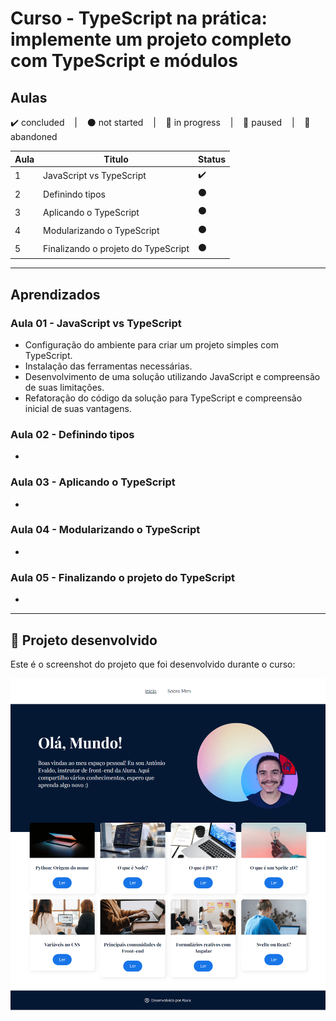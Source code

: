 # Curso - TypeScript na prática: implemente um projeto completo com TypeScript e módulos

## Aulas
<p>
  ✔️ concluded &nbsp;&nbsp;&nbsp;|&nbsp;&nbsp;&nbsp;
  ⚫ not started &nbsp;&nbsp;&nbsp;|&nbsp;&nbsp;&nbsp;
  🔵 in progress &nbsp;&nbsp;&nbsp;|&nbsp;&nbsp;&nbsp;
  🔶 paused &nbsp;&nbsp;&nbsp;|&nbsp;&nbsp;&nbsp;
  🔴 abandoned 
</p>

| Aula | Titulo | Status |
| --- | --- | --- |
| 1 | JavaScript vs TypeScript | ✔️ |
| 2 | Definindo tipos | ⚫ |
| 3 | Aplicando o TypeScript | ⚫ |
| 4 | Modularizando o TypeScript | ⚫ |
| 5 | Finalizando o projeto do TypeScript | ⚫ |

---

## Aprendizados

### Aula 01 - JavaScript vs TypeScript
<ul>
  <li>Configuração do ambiente para criar um projeto simples com TypeScript.</li>
  <li>Instalação das ferramentas necessárias.</li>
  <li>Desenvolvimento de uma solução utilizando JavaScript e compreensão de suas limitações.</li>
  <li>Refatoração do código da solução para TypeScript e compreensão inicial de suas vantagens.</li>
</ul>

### Aula 02 - Definindo tipos
<ul>
  <li></li>
</ul>

### Aula 03 - Aplicando o TypeScript
<ul>
  <li></li>
</ul>

### Aula 04 - Modularizando o TypeScript
<ul>
  <li></li>
</ul>

### Aula 05 - Finalizando o projeto do TypeScript
<ul>
  <li></li>
</ul>

---

## 🎯 Projeto desenvolvido
Este é o screenshot do projeto que foi desenvolvido durante o curso:

<p align="center">
  <img alt="Miniatura da imagem do projeto"src="../../.github/preview-olaMundo.png">
</p>